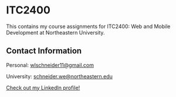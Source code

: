 # ITC2400
This contains my course assignments for ITC2400: Web and Mobile Development at Northeastern University.

## Contact Information
Personal: wlschneider11@gmail.com

University: schneider.we@northeastern.edu

[Check out my LinkedIn profile!](https://www.linkedin.com/in/wendy-schneider)
